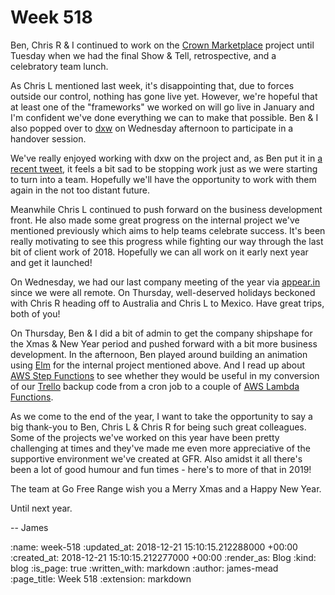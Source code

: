 Week 518
========

Ben, Chris R & I continued to work on the [Crown Marketplace][] project until Tuesday when we had the final Show & Tell, retrospective, and a celebratory team lunch.

As Chris L mentioned last week, it's disappointing that, due to forces outside our control, nothing has gone live yet. However, we're hopeful that at least one of the "frameworks" we worked on will go live in January and I'm confident we've done everything we can to make that possible. Ben & I also popped over to [dxw][] on Wednesday afternoon to participate in a handover session.

We've really enjoyed working with dxw on the project and, as Ben put it in [a recent tweet][team-tweet], it feels a bit sad to be stopping work just as we were starting to turn into a team. Hopefully we'll have the opportunity to work with them again in the not too distant future.

Meanwhile Chris L continued to push forward on the business development front. He also made some great progress on the internal project we've mentioned previously which aims to help teams celebrate success. It's been really motivating to see this progress while fighting our way through the last bit of client work of 2018. Hopefully we can all work on it early next year and get it launched!

On Wednesday, we had our last company meeting of the year via [appear.in][] since we were all remote. On Thursday, well-deserved holidays beckoned with Chris R heading off to Australia and Chris L to Mexico. Have great trips, both of you!

On Thursday, Ben & I did a bit of admin to get the company shipshape for the Xmas & New Year period and pushed forward with a bit more business development. In the afternoon, Ben played around building an animation using [Elm][] for the internal project mentioned above. And I read up about [AWS Step Functions][] to see whether they would be useful in my conversion of our [Trello][] backup code from a cron job to a couple of [AWS Lambda Functions][].

As we come to the end of the year, I want to take the opportunity to say a big thank-you to Ben, Chris L & Chris R for being such great colleagues. Some of the projects we've worked on this year have been pretty challenging at times and they've made me even more appreciative of the supportive environment we've created at GFR. Also amidst it all there's been a lot of good humour and fun times - here's to more of that in 2019!

The team at Go Free Range wish you a Merry Xmas and a Happy New Year.

Until next year.

-- James


[Crown Marketplace]: https://github.com/Crown-Commercial-Service/crown-marketplace
[dxw]: https://www.dxw.com/
[team-tweet]: https://www.dxw.com/
[appear.in]: https://appear.in
[Elm]: https://elm-lang.org/
[AWS Step Functions]: https://aws.amazon.com/step-functions/
[Trello]: https://trello.com
[AWS Lambda Functions]: https://aws.amazon.com/lambda/

:name: week-518
:updated_at: 2018-12-21 15:10:15.212288000 +00:00
:created_at: 2018-12-21 15:10:15.212277000 +00:00
:render_as: Blog
:kind: blog
:is_page: true
:written_with: markdown
:author: james-mead
:page_title: Week 518
:extension: markdown
